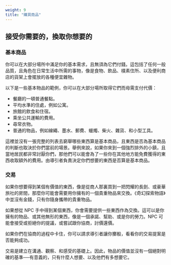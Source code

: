 ```yaml
---
weight: 9
title: "購買商品"
---
```

## 接受你需要的，換取你想要的

### 基本商品
你可以在大部分場所中滿足你的基本需求，且無須為它們付錢。這包括了任何一般品質，且角色在日常生活中所需的事物，像是食物、飲品、樸素住所、以及便利商店的貨架上會擺放的各種便宜雜物。

以下是一些基本物品的範例，你可以在大部分場所取得它們而毋需支付代價：
- 餐廳的一頓普通餐點。
- 平均水準的住處，例如公寓。
- 旅館的飲食和住宿。
- 乘坐公共運輸的費用。
- 尋常衣物。
- 普通的物品，例如線繩、墨水、郵費、蠟燭、柴火、雜貨、和小型工具。

這裡並沒有一張完整的列表去窮舉哪些東西算是基本商品，且東西是否為基本商品的判斷也取決於你們當前的場景。舉例來說，如果你來到一個強烈排外的小鎮，且當地居民都非常討厭你們，那他們可以能會為了一些你在其他地方能免費獲得的東西收取額外的費用。由導引者負責決定你們想要的東西是否算是基本商品。

### 交易
如果你想要得到某個有價值的東西，像是從商人那裏買到一把閃耀的長劍、或豪華旅社的房間，那麼你可能會需要用你擁有的一個貴重物品來交換。《奇幻探索物語》中並沒有金錢，只有你隨身攜帶的貴重物品。

如果想從 NPC 手中得到某個東西，你會需要提供一些東西作為交換。這可以是你擁有的物品、或其他無形的東西，像是一個承諾、幫助、或是你的勞力。NPC 可能會接受或拒絕你的提議，或嘗試跟你協商，討價還價。

如果你們在協商的過程中卡住，你可以請求導引者讓你擲骰，看看你的交易提案是否能夠成功。

交易是建立在溝通、觀察、和感受的基礎上。因此，物品的價值並沒有一個絕對明確的基準──有意義的，只有什麼人想要、以及他們有多想要它。
